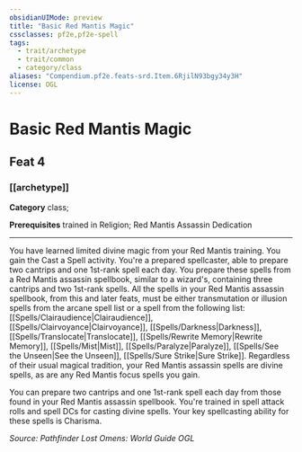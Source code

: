 ```yaml
---
obsidianUIMode: preview
title: "Basic Red Mantis Magic"
cssclasses: pf2e,pf2e-spell
tags:
  - trait/archetype
  - trait/common
  - category/class
aliases: "Compendium.pf2e.feats-srd.Item.6RjilN93bgy34y3H"
license: OGL
---
```

# Basic Red Mantis Magic
## Feat 4
### [[archetype]]

**Category** class; 



**Prerequisites** trained in Religion; Red Mantis Assassin Dedication
* * *
You have learned limited divine magic from your Red Mantis training. You gain the Cast a Spell activity. You're a prepared spellcaster, able to prepare two cantrips and one 1st-rank spell each day. You prepare these spells from a Red Mantis assassin spellbook, similar to a wizard's, containing three cantrips and two 1st-rank spells. All the spells in your Red Mantis assassin spellbook, from this and later feats, must be either transmutation or illusion spells from the arcane spell list or a spell from the following list: [[Spells/Clairaudience|Clairaudience]], [[Spells/Clairvoyance|Clairvoyance]], [[Spells/Darkness|Darkness]], [[Spells/Translocate|Translocate]], [[Spells/Rewrite Memory|Rewrite Memory]], [[Spells/Mist|Mist]], [[Spells/Paralyze|Paralyze]], [[Spells/See the Unseen|See the Unseen]], [[Spells/Sure Strike|Sure Strike]]. Regardless of their usual magical tradition, your Red Mantis assassin spells are divine spells, as are any Red Mantis focus spells you gain.

You can prepare two cantrips and one 1st-rank spell each day from those found in your Red Mantis assassin spellbook. You're trained in spell attack rolls and spell DCs for casting divine spells. Your key spellcasting ability for these spells is Charisma.

*Source: Pathfinder Lost Omens: World Guide*
*OGL*